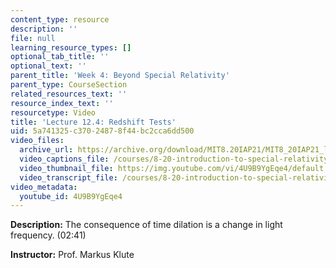 ```yaml
---
content_type: resource
description: ''
file: null
learning_resource_types: []
optional_tab_title: ''
optional_text: ''
parent_title: 'Week 4: Beyond Special Relativity'
parent_type: CourseSection
related_resources_text: ''
resource_index_text: ''
resourcetype: Video
title: 'Lecture 12.4: Redshift Tests'
uid: 5a741325-c370-2487-8f44-bc2cca6dd500
video_files:
  archive_url: https://archive.org/download/MIT8.20IAP21/MIT8_20IAP21_lec12-4_300k.mp4
  video_captions_file: /courses/8-20-introduction-to-special-relativity-january-iap-2021/97c124996f945d8c9ad9c2edc250a3a5_4U9B9YgEqe4.vtt
  video_thumbnail_file: https://img.youtube.com/vi/4U9B9YgEqe4/default.jpg
  video_transcript_file: /courses/8-20-introduction-to-special-relativity-january-iap-2021/e14fb331ea54fffbc262870db0366a4e_4U9B9YgEqe4.pdf
video_metadata:
  youtube_id: 4U9B9YgEqe4
---
```


**Description:** The consequence of time dilation is a change in light frequency. (02:41)

**Instructor:** Prof. Markus Klute